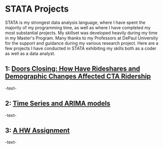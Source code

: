# STATA Projects

STATA is my strongest data analysis language, where I have spent the majority of my programming time, as well as where I have completed my most substantial projects. My skillset was developed heavily during my time in my Master's Program. Many thanks to my Professors at DePaul University for the support and guidance during my various research project. Here are a few projects I have conducted in STATA exhibiting my skills both as a coder as well as a data analyst.

## 1: [Doors Closing: How Have Rideshares and Demographic Changes Affected CTA Ridership](.md)
-text-

## 2: [Time Series and ARIMA models](.md)
-text-  

## 3: [A HW Assignment](.md)
-text-
